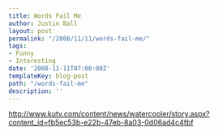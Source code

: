```yaml
---
title: Words Fail Me
author: Justin Ball
layout: post
permalink: "/2008/11/11/words-fail-me/"
tags:
- Funny
- Interesting
date: '2008-11-11T07:00:00Z'
templateKey: blog-post
path: "/words-fail-me"
description: ''
---
```


<a href="http://www.kutv.com/content/news/watercooler/story.aspx?content_id=fb5ec53b-e22b-47eb-8a03-0d06ad4c4fbf">http://www.kutv.com/content/news/watercooler/story.aspx?content_id=fb5ec53b-e22b-47eb-8a03-0d06ad4c4fbf</a>
